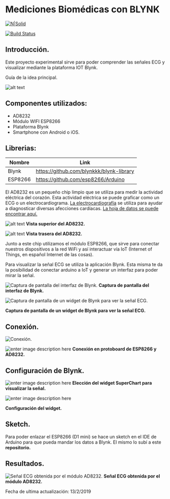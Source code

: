 # Mediciones Biomédicas con BLYNK

[![N|Solid](https://cldup.com/dTxpPi9lDf.thumb.png)](https://nodesource.com/products/nsolid)

[![Build Status](https://travis-ci.org/joemccann/dillinger.svg?branch=master)](https://travis-ci.org/joemccann/dillinger)


## Introducción.

Este proyecto experimental sirve para poder comprender las señales ECG y visualizar mediante la plataforma IOT Blynk.

Guía de la idea principal.

![alt text](https://i.ibb.co/SyHTMN8/guia.jpg)


## Componentes utilizados:

- AD8232
- Módulo WIFI ESP8266
- Plataforma Blynk
- Smartphone con Android o iOS.

## Librerias:

| Nombre | Link |
| ------ | ------ |
| Blynk | https://github.com/blynkkk/blynk-library |
| ESP8266 | https://github.com/esp8266/Arduino |



El AD8232 es un pequeño chip limpio que se utiliza para medir la actividad eléctrica del corazón. Esta actividad eléctrica se puede graficar como un ECG o un electrocardiograma. [La electrocardiografía](http://www.google.com/url?q=http%3A%2F%2Fen.wikipedia.org%2Fwiki%2FElectrocardiography&sa=D&sntz=1&usg=AFQjCNFkfQENaNwNmE8lPuLXEWowH2vmDw) se utiliza para ayudar a diagnosticar diversas afecciones cardíacas. [La hoja de datos se puede encontrar aquí.](https://www.google.com/url?q=https%3A%2F%2Fcdn.sparkfun.com%2Fdatasheets%2FSensors%2FBiometric%2FAD8232.pdf&sa=D&sntz=1&usg=AFQjCNHg88_nHpAuxrkuqW3gXtkZb-oQyA)

![alt text](https://lh3.googleusercontent.com/-4P8f28zRm-wsjHxSEAPNS7eP0Ba8V68EvsYifjYN7C4dbzWpafizacCefCAtQjp4nZCZ6F3=w371)
**Vista superior del AD8232.**

![alt text](https://lh4.googleusercontent.com/yutNu6VZSA2hBRm2IKkf-vmsVopUUKJzbAfvXZCnOUTvh8Ji3wqk_PBN9uLVN1HtD3gmWMhlmm1U-HNfWC5H6NzNCm0W_LIg_n38brV5hC0yLegLmPI=w271)
**Vista trasera del AD8232.**

Junto a este chip utilizamos el módulo ESP8266, que sirve para conectar nuestros dispositivos a la red WiFi y así interactuar vía IoT (Internet of Things, en español Internet de las cosas).

Para visualizar la señal ECG se utiliza la aplicación Blynk. Esta misma te da la posibilidad de conectar arduino a IoT y generar un interfaz para poder mirar la señal.

![Captura de pantalla del interfaz de Blynk.](https://lh4.googleusercontent.com/QfvGizzcpzJI4Cjlx4MXzsBZHv4XG4Rb0xaQ-FmtfiXJzoYgxZvOPCQVzQ7iCO5l0tvpg9aDlKMl9DNvvRueiHA6uPPp1fymYuZ3SjfzxhL-PRC7ywVn=w271)
**Captura de pantalla del interfaz de Blynk.**

![Captura de pantalla de un widget de Blynk para ver la señal ECG.](https://lh4.googleusercontent.com/247a-3uPervsP4PMa4Mt1SyWyghgEpH0C7oN1ZWWEDVB_6XFAxxNX9zn0f83ldkz17nr2rlHQ_ai49UFrhKK3IJxRr_EefdvdLWouhOAyWSJSBhB1w=w874)

**Captura de pantalla de un widget de Blynk para ver la señal ECG.**


## Conexión.

![Conexión.](https://lh6.googleusercontent.com/ZK69YQfNjN5SLeswwZd1nDeWO0n0JEMDyHFH02vPiYorCZ_EOO6jMOHn9FlRbGpFU1_ptxMBb998h9daEEU1dD6hMHb8eRJPD-5idG_b06tlhzqLAA=w572)

![enter image description here](https://lh5.googleusercontent.com/8JK63Phv6ORxzhL06qOYG7Gl3topoBwBHRNrdk0lsqvA8spvTfl9THBynx-LxE7vyDLgIg53=w371)
**Conexión en protoboard de ESP8266 y AD8232.**

## Configuración de Blynk.

![enter image description here](https://lh6.googleusercontent.com/3My3maXM_7AMXw2nQAKwER-6Y1KlSoKkZlLtKDK90eZWj8_1z2ah6uzZXItraKYE6utyCqw=w371)
**Elección del widget SuperChart para visualizar la señal.**

![enter image description here](https://lh5.googleusercontent.com/-YSrbkkdYkFQ2fMz7T-pcXZy9BRnFlFYxn7gGvude9T24MXke_lVzxMlj8bgDU---zQK1tLNhw=w371)

**Configuración del widget.**


## Sketch.
Para poder enlazar el ESP8266 (D1 mini) se hace un sketch en el IDE de Arduino para que pueda mandar los datos a Blynk.
El mismo lo subí a este **repositorio.** 

## Resultados.

![Señal ECG obtenida por el módulo AD8232.](https://lh4.googleusercontent.com/FabBnyfKNQ7B_kxzghTbYFDijIKXdWiFNflBjt8fMXaunV0UQTjv_awFM9-593JGe8tVfPQqfRvKfo3xwNkY9SK-Vw4zcoZ0cYyOpmI2T_d3S7EKhhg=w673)
**Señal ECG obtenida por el módulo AD8232.**




Fecha de ultima actualización: 13/2/2019
